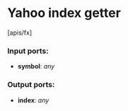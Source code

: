 # Yahoo index getter

[apis/fx]

### Input ports:

* __symbol__: _any_



### Output ports:

* __index__: _any_



